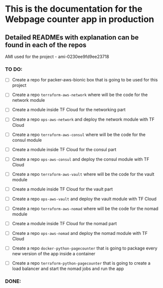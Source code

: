 # This is the documentation for the Webpage counter app in production

## Detailed READMEs with explanation can be found in each of the repos

AMI used for the project - ami-0230ee9fd9ee23718


### TO DO:
- [ ] Create a repo for packer-aws-bionic box that is going to be used for this project
- [ ] Create a repo `terraform-aws-network` where will be the code for the network module
- [ ] Create a module inside TF Cloud for the networking part
- [ ] Create a repo `ops-aws-network` and deploy the network module with TF Cloud
- [ ] Create a repo `terraform-aws-consul` where will be the code for the consul module
- [ ] Create a module inside TF Cloud for the consul part
- [ ] Create a repo `ops-aws-consul` and deploy the consul module with TF Cloud
- [ ] Create a repo `terraform-aws-vault` where will be the code for the vault module
- [ ] Create a module inside TF Cloud for the vault part
- [ ] Create a repo `ops-aws-vault` and deploy the vault module with TF Cloud
- [ ] Create a repo `terraform-aws-nomad` where will be the code for the nomad module
- [ ] Create a module inside TF Cloud for the nomad part
- [ ] Create a repo `ops-aws-nomad` and deploy the nomad module with TF Cloud
- [ ] Create a repo `docker-python-pagecounter` that is going to package every new version of the app inside a container
- [ ] Create a repo `terraform-python-pagecounter` that is going to create a load balancer and start the nomad jobs and run the app


### DONE: